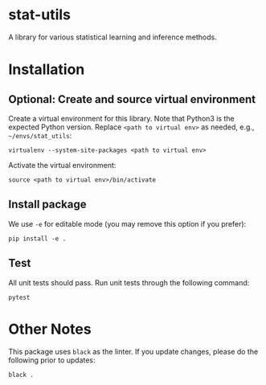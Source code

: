 # stat-utils

A library for various statistical learning and inference methods.

# Installation

## Optional: Create and source virtual environment

Create a virtual environment for this library. Note that Python3 is the expected Python version.
Replace `<path to virtual env>` as needed, e.g., `~/envs/stat_utils`:

`virtualenv --system-site-packages <path to virtual env>`

Activate the virtual environment:

`source <path to virtual env>/bin/activate`

## Install package

We use `-e` for editable mode (you may remove this option if you prefer):

`pip install -e .`

## Test

All unit tests should pass. Run unit tests through the following command:

`pytest`

# Other Notes

This package uses `black` as the linter. If you update changes, please do the following prior to updates:

`black .`
